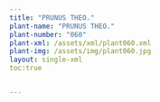 ```yaml
---
title: "PRUNUS THEO."
plant-name: "PRUNUS THEO."
plant-number: "060"
plant-xml: /assets/xml/plant060.xml
plant-img: /assets/img/plant060.jpg
layout: single-xml
toc:true


---
```


